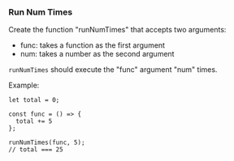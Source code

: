### Run Num Times

Create the function "runNumTimes" that accepts two arguments:

- func: takes a function as the first argument
- num: takes a number as the second argument

`runNumTimes` should execute the "func" argument "num" times.

Example:

```
let total = 0;

const func = () => {
  total += 5
};

runNumTimes(func, 5);
// total === 25
```

